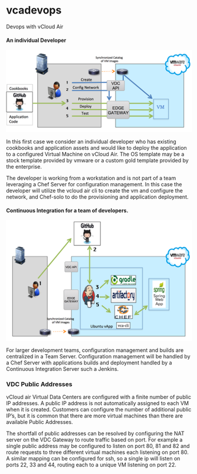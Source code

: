 # vcadevops




Devops with vCloud Air

####  An individual Developer

![WebSnapshot](https://github.com/rdbwebster/vcadevops/blob/master/images/devop1.png)


In this first case we consider an individual developer who has existing cookbooks and application assets and would like to deploy the application to a configured Virtual Machine on vCloud Air.  The OS template may be a stock template provided by vmware or a custom gold template provided by the enterprise.

The developer is working from a workstation and is not part of a team leveraging a Chef Server for configuration management. In this case the developer will utilize the vcloud air cli to create the vm and configure the network,  and Chef-solo to do the provisioning and application deployment.




####  Continuous Integration for a team of developers.


![WebSnapshot](https://github.com/rdbwebster/vcadevops/blob/master/images/devop2.png)

For larger development teams, configuration management and builds are centralized in a Team Server.  Configuration management will be handled by a Chef Server with applications builds and deployment handled by a Continuous Integration Server such a Jenkins.



### VDC Public Addresses

vCloud air Virtual Data Centers are configured with a finite number of public IP addresses.  A public IP address is not automatically assigned to each VM when it is created.  Customers can configure the number of additional public IP’s, but it is common that there are more virtual machines than there are available Public Addresses.

The shortfall of public addresses can be resolved by configuring the NAT server on the VDC Gateway to route traffic based on port.  For example a single public address may be configured to listen on port 80, 81 and 82 and route requests to three different virtual machines each listening on port 80.  A similar mapping can be configured for ssh, so a single ip will listen on ports 22, 33 and 44, routing each to a unique VM listening on port 22.


